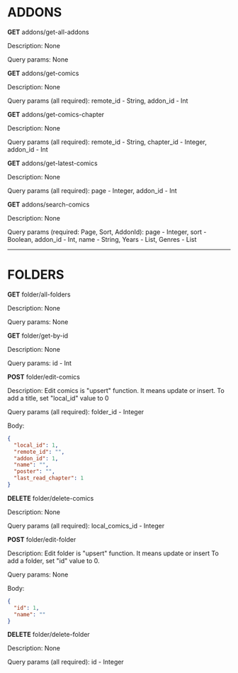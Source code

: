 # ADDONS

**GET** addons/get-all-addons

Description: None

Query params: None

**GET** addons/get-comics

Description: None

Query params (all required): remote_id - String, addon_id - Int

**GET** addons/get-comics-chapter

Description: None

Query params (all required): remote_id - String, chapter_id - Integer, addon_id - Int

**GET** addons/get-latest-comics

Description: None

Query params (all required): page - Integer, addon_id - Int

**GET** addons/search-comics

Description: None

Query params (required: Page, Sort, AddonId): page - Integer, sort - Boolean, addon_id - Int, name - String, Years - List<Integer>, Genres - List<String>

---

# FOLDERS


**GET** folder/all-folders

Description: None

Query params: None

**GET** folder/get-by-id

Description: None

Query params: id - Int

**POST** folder/edit-comics

Description: Edit comics is "upsert" function. It means update or insert.
To add a title, set "local_id" value to 0

Query params (all required): folder_id - Integer

Body:

```json
{
  "local_id": 1,
  "remote_id": "",
  "addon_id": 1,
  "name": "",
  "poster": "",
  "last_read_chapter": 1
}
```

**DELETE** folder/delete-comics

Description: None

Query params (all required): local_comics_id - Integer

**POST** folder/edit-folder

Description: Edit folder is "upsert" function. It means update or insert
To add a folder, set "id" value to 0.

Query params: None

Body:
```json
{
  "id": 1,
  "name": ""
}
```

**DELETE** folder/delete-folder

Description: None

Query params (all required): id - Integer